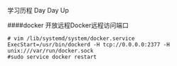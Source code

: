 学习历程
Day Day Up


####docker 开放远程Docker远程访问端口
```
# vim /lib/systemd/system/docker.service
ExecStart=/usr/bin/dockerd -H tcp://0.0.0.0:2377 -H unix:///var/run/docker.sock
#sudo service docker restart
```

